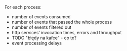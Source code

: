 For each process:

* number of events consumed
* number of events that passed the whole process
* number of events filtered out
* http services' invocation times, errors and throughput
* TODO "błędy na kafce" - co to?
* event processing delays

